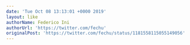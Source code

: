 ```yaml
---
date: 'Tue Oct 08 13:13:01 +0000 2019'
layout: like
authorName: Federico Ini
authorUrl: 'https://twitter.com/fechu'
originalPost: 'https://twitter.com/fechu/status/1181558115055149056'
---
```

